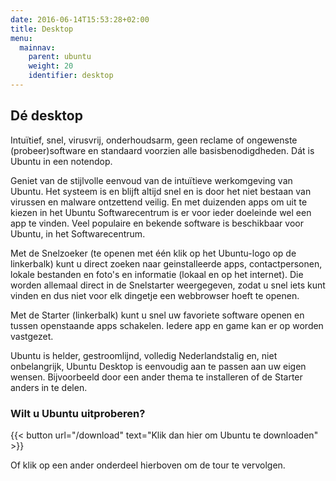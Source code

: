 ```yaml
---
date: 2016-06-14T15:53:28+02:00
title: Desktop
menu:
  mainnav:
    parent: ubuntu
    weight: 20
    identifier: desktop
---
```

## Dé desktop
Intuïtief, snel, virusvrij, onderhoudsarm, geen reclame of ongewenste (probeer)software en standaard voorzien alle basisbenodigdheden. Dát is Ubuntu in een notendop.

Geniet van de stijlvolle eenvoud van de intuïtieve werkomgeving van Ubuntu. Het systeem is en blijft altijd snel en is door het niet bestaan van virussen en malware ontzettend veilig.
En met duizenden apps om uit te kiezen in het Ubuntu Softwarecentrum is er voor ieder doeleinde wel een app te vinden. Veel populaire en bekende software is beschikbaar voor Ubuntu, in het Softwarecentrum.

Met de Snelzoeker (te openen met één klik op het Ubuntu-logo op de linkerbalk) kunt u direct zoeken naar geinstalleerde apps, contactpersonen, lokale bestanden en foto's en informatie (lokaal en op het internet). Die worden allemaal direct in de Snelstarter weergegeven, zodat u snel iets kunt vinden en dus niet voor elk dingetje een webbrowser hoeft te openen.

Met de Starter (linkerbalk) kunt u snel uw favoriete software openen en tussen openstaande apps schakelen. Iedere app en game kan er op worden vastgezet.

Ubuntu is helder, gestroomlijnd, volledig Nederlandstalig en, niet onbelangrijk, Ubuntu Desktop is eenvoudig aan te passen aan uw eigen wensen. Bijvoorbeeld door een ander thema te installeren of de Starter anders in te delen.

### Wilt u Ubuntu uitproberen?

{{< button url="/download" text="Klik dan hier om Ubuntu te downloaden" >}}


Of klik op een ander onderdeel hierboven om de tour te vervolgen.
